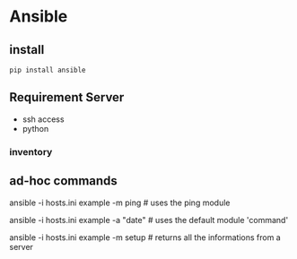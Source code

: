 # Ansible

## install

```
pip install ansible
```

## Requirement Server

* ssh access
* python

### inventory


##  ad-hoc commands

ansible -i hosts.ini example -m ping # uses the ping module

ansible -i hosts.ini example -a "date" # uses the default module 'command'

ansible -i hosts.ini example -m setup # returns all the informations from a server
